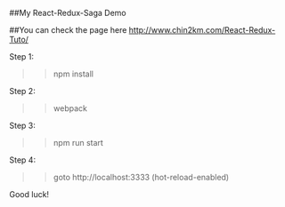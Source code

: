 ##My React-Redux-Saga Demo

##You can check the page here http://www.chin2km.com/React-Redux-Tuto/



Step 1:
 >> npm install

 Step 2:
 >> webpack

 Step 3:
 >> npm run start

 Step 4:
 >>goto http://localhost:3333 (hot-reload-enabled)


 Good luck!




